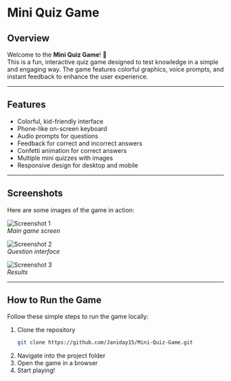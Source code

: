 # Mini Quiz Game

## Overview
Welcome to the **Mini Quiz Game**! 🎉  
This is a fun, interactive quiz game designed to test knowledge in a simple and engaging way. The game features colorful graphics, voice prompts, and instant feedback to enhance the user experience.

---

## Features
- Colorful, kid-friendly interface  
- Phone-like on-screen keyboard  
- Audio prompts for questions  
- Feedback for correct and incorrect answers  
- Confetti animation for correct answers  
- Multiple mini quizzes with images  
- Responsive design for desktop and mobile  

---

## Screenshots
Here are some images of the game in action:

![Screenshot 1](.public/Screenshots/HomeScreen.png)  
*Main game screen*

![Screenshot 2](.public/Screenshots/QuestionScreen.png)  
*Question interface*

![Screenshot 3](.public/Screenshots/EndOfQuizScreen.png)  
*Results*

---

## How to Run the Game
Follow these simple steps to run the game locally:

1. Clone the repository  
   ```bash
   git clone https://github.com/Janiday15/Mini-Quiz-Game.git
2. Navigate into the project folder
3. Open the game in a browser
4. Start playing!
